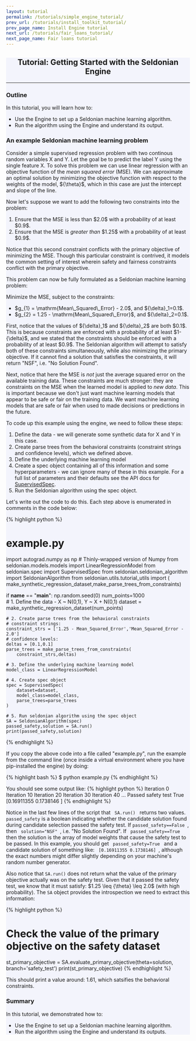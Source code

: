 ```yaml
---
layout: tutorial
permalink: /tutorials/simple_engine_tutorial/
prev_url: /tutorials/install_toolkit_tutorial/
prev_page_name: Install Engine tutorial
next_url: /tutorials/fair_loans_tutorial/
next_page_name: Fair loans tutorial
---
```


<!-- Main Container -->
<div class="container p-3 my-2 border" style="background-color: #f3f4fc;">
    <h2 align="center" class="mb-3">Tutorial: Getting Started with the Seldonian Engine</h2>
    <hr class="my-4">
    <h3>Outline</h3>
    <p>In this tutorial, you will learn how to:</p>
    <ul>
        <li>Use the Engine to set up a Seldonian machine learning algorithm.</li>
        <li>Run the algorithm using the Engine and understand its output.</li>
    </ul>
    <h3> An example Seldonian machine learning problem </h3>
    <p>
        Consider a simple supervised regression problem with two continous random variables X and Y. Let the goal be to predict the label Y using the single feature X. To solve this problem we can use linear regression with an objective function of the <i>mean squared error</i> (MSE). We can approximate an optimal solution by minimizing the objective function with respect to the weights of the model, ${\theta}$, which in this case are just the intercept and slope of the line.
    </p>
    <p>
        Now let's suppose we want to add the following two constraints into the problem:
    </p>
    <ol>
        <li>Ensure that the MSE is less than $2.0$ with a probability of at least $0.9$. </li>  
        <li>Ensure that the MSE is <i>greater than</i> $1.25$ with a probability of at least $0.9$.</li>
    </ol> 
    <p>
        Notice that this second constraint conflicts with the primary objective of minimizing the MSE. Though this particular constraint is contrived, it models the common setting of interest wherein safety and fairness constraints conflict with the primary objective.
    </p>
    <p>
        This problem can now be fully formulated as a Seldonian machine learning problem:
    </p>
    <p>
        Minimize the MSE, subject to the constraints:
    </p>
    <ul>
        <li>
            $g_{1} = \mathrm{Mean\_Squared\_Error} - 2.0$, and ${\delta}_1=0.1$.  
        </li>
        <li>
            $g_{2} = 1.25 - \mathrm{Mean\_Squared\_Error}$, and ${\delta}_2=0.1$.
        </li>
    </ul>
    <p>
        First, notice that the values of ${\delta}_1$ and ${\delta}_2$ are both $0.1$. This is because constraints are enforced with a probability of at least $1-{\delta}$, and we stated that the constraints should be enforced with a probability of at least $0.9$. The Seldonian algorithm will attempt to satisfy both of these constraints simultaneously, while also minimizing the primary objective. If it cannot find a solution that satisfies the constraints, it will return "NSF", i.e. "No Solution Found". 
    </p>
    <p>
        Next, notice that here the MSE is <i>not</i> just the average squared error on the available training data. These constraints are much stronger: they are constraints on the MSE when the learned model is applied to <i>new data</i>. This is important because we don't just want machine learning models that appear to be safe or fair on the training data. We want machine learning models that are safe or fair when used to made decisions or predictions in the future.
    </p>
    <p>
        To code up this example using the engine, we need to follow these steps:
    </p>
    <ol>
        <li> Define the data - we will generate some synthetic data for X and Y in this case.</li>
        <li> Create parse trees from the behavioral constraints (constraint strings and confidence levels), which we defined above.</li>
        <li> Define the underlying machine learning model </li>
        <li> Create a spec object containing all of this information and some hyperparameters - we can ignore many of these in this example. For a full list of parameters and their defaults see the API docs for <a href="https://seldonian-toolkit.github.io/Engine/build/html/_autosummary/seldonian.spec.SupervisedSpec.html#seldonian.spec.SupervisedSpec">SupervisedSpec</a>.</li>
        <li> Run the Seldonian algorithm using the spec object. </li>
    </ol>
    Let's write out the code to do this. Each step above is enumerated in comments in the code below:
        

{% highlight python %}
# example.py
import autograd.numpy as np   # Thinly-wrapped version of Numpy
from seldonian.models.models import LinearRegressionModel
from seldonian.spec import SupervisedSpec
from seldonian.seldonian_algorithm import SeldonianAlgorithm
from seldonian.utils.tutorial_utils import (
    make_synthetic_regression_dataset,make_parse_trees_from_constraints)

if __name__ == "__main__":
    np.random.seed(0)
    num_points=1000  
    # 1. Define the data - X ~ N(0,1), Y ~ X + N(0,1)
    dataset = make_synthetic_regression_dataset(num_points)
    
    # 2. Create parse trees from the behavioral constraints 
    # constraint strings:
    constraint_strs = ['1.25 - Mean_Squared_Error','Mean_Squared_Error - 2.0']
    # confidence levels: 
    deltas = [0.1,0.1] 
    parse_trees = make_parse_trees_from_constraints(
        constraint_strs,deltas)

    # 3. Define the underlying machine learning model
    model_class = LinearRegressionModel

    # 4. Create spec object
    spec = SupervisedSpec(
        dataset=dataset,
        model_class=model_class,
        parse_trees=parse_trees
    )

    # 5. Run seldonian algorithm using the spec object
    SA = SeldonianAlgorithm(spec)
    passed_safety,solution = SA.run()
    print(passed_safety,solution)
{% endhighlight %}
<p>
If you copy the above code into a file called "example.py", run the example from the command line (once inside a virtual environment where you have pip-installed the engine) by doing:
</p>

<p>
{% highlight bash %}
$ python example.py
{% endhighlight %}
</p>
<p>
    You should see some output like:
{% highlight python %}
Iteration 0
Iteration 10
Iteration 20
Iteration 30
Iteration 40
...
Passed safety test
True [0.16911355 0.1738146 ]
{% endhighlight %}
    </p>
    <p>
    Notice in the last few lines of the script that <code class="highlight"> SA.run() </code> returns two values. <code class="highlight">passed_safety</code> is a boolean indicating whether the candidate solution found during candidate selection passed the safety test. If <code class="highlight">passed_safety==False </code>, then <code class='highlight'> solution="NSF" </code>, i.e. "No Solution Found". If <code class="highlight"> passed_safety==True </code> then the solution is the array of model weights that cause the safety test to be passed. In this example, you should get <code class="highlight"> passed_safety=True </code> and a candidate solution of something like: <code class="highlight"> [0.16911355 0.1738146] </code>, although the exact numbers might differ slightly depending on your machine's random number generator.
</p>
<p> Also notice that <code class="highlight">SA.run()</code> does not return what the value of the primary objective actually was on the safety test. Given that it passed the safety test, we know that it must satisfy: $1.25 \leq {\theta} \leq 2.0$ (with high probability). The <code class="highlight">SA</code> object provides the introspection we need to extract this information:

{% highlight python %}
# Check the value of the primary objective on the safety dataset
st_primary_objective = SA.evaluate_primary_objective(theta=solution,
branch='safety_test')
print(st_primary_objective)
{% endhighlight %}

This should print a value around: $1.61$, which satsifies the behavioral constraints. 
</p>
    <h3>Summary</h3>
    <p>In this tutorial, we demonstrated how to:</p>
    <ul>
        <li>Use the Engine to set up a Seldonian machine learning algorithm.</li>
        <li>Run the algorithm using the Engine and understand its outputs.</li>
    </ul>
<p>
</p>

</div>